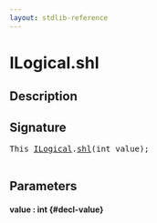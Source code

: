 ```yaml
---
layout: stdlib-reference
---
```


# ILogical\.shl

## Description





## Signature 

<pre>
<span class="code_keyword">This</span> <a href="/stdlib-reference/interfaces/ILogical/index" class="code_type">ILogical</a>.<a href="/stdlib-reference/interfaces/ILogical/shl">shl</a>(<span class="code_keyword">int</span> <span class='code_param'>value</span>);

</pre>

## Parameters

#### value  : int {#decl-value}

